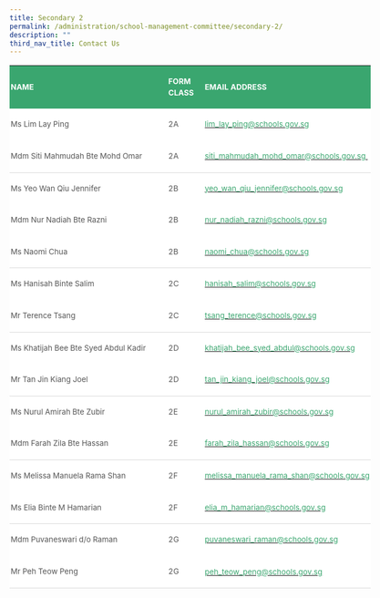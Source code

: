 ```yaml
---
title: Secondary 2
permalink: /administration/school-management-committee/secondary-2/
description: ""
third_nav_title: Contact Us
---
```


<table style="width:475.6pt;background:white;border-collapse:collapse;mso-yfti-tbllook:
 1184;mso-padding-alt:0in 0in 0in 0in" width="634" cellpadding="0" cellspacing="0" border="0" class="MsoNormalTable"><tbody><tr style="mso-yfti-irow:0;mso-yfti-firstrow:yes"><td style="width:204.75pt;background:#3AA66F;padding:1.5pt 1.5pt 1.5pt 1.5pt" width="273"><p style="line-height:14.7pt" class="MsoNormal"><b><span style="font-size:10.0pt;
  mso-bidi-font-family:Calibri;mso-bidi-theme-font:minor-latin;color:white;
  text-transform:uppercase">NAME</span></b></p></td><td style="width:45.0pt;background:#3AA66F;padding:1.5pt 1.5pt 1.5pt 1.5pt" width="60"><p style="line-height:14.7pt" class="MsoNormal"><b><span style="font-size:10.0pt;
  mso-bidi-font-family:Calibri;mso-bidi-theme-font:minor-latin;color:white;
  text-transform:uppercase">FORM CLASS</span></b></p></td><td style="width:216.75pt;background:#3AA66F;padding:1.5pt 1.5pt 1.5pt 1.5pt" width="289"><p style="line-height:14.7pt" class="MsoNormal"><b><span style="font-size:10.0pt;
  mso-bidi-font-family:Calibri;mso-bidi-theme-font:minor-latin;color:white;
  text-transform:uppercase">EMAIL ADDRESS</span></b></p></td></tr><tr style="mso-yfti-irow:1;outline: 0px"><td style="padding:1.5pt 1.5pt 1.5pt 1.5pt;outline: 0px"><p style="line-height:14.7pt" class="MsoNormal"><span style="font-size:10.0pt;
  mso-bidi-font-family:Calibri;mso-bidi-theme-font:minor-latin;color:#565656">Ms Lim Lay Ping</span></p></td><td style="padding:1.5pt 1.5pt 1.5pt 1.5pt;outline: 0px"><p style="line-height:14.7pt" class="MsoNormal"><span style="font-size:10.0pt;
  mso-bidi-font-family:Calibri;mso-bidi-theme-font:minor-latin;color:#565656">2A</span></p></td><td style="padding:1.5pt 1.5pt 1.5pt 1.5pt;outline: 0px"><span style="outline: 0px"><p style="line-height:14.7pt" class="MsoNormal"><span style="font-size:10.0pt;
  mso-bidi-font-family:Calibri;mso-bidi-theme-font:minor-latin;color:#565656"><a style="outline: 0px" href="mailto:lim_lay_ping@schools.gov.sg"><span style="color:#3AA66F;text-decoration:none;text-underline:none">lim_lay_ping@schools.gov.sg</span></a></span></p></span></td></tr><tr style="mso-yfti-irow:2;outline: 0px"><td style="border:none;border-bottom:solid #D9D9D9 1.0pt;mso-border-bottom-themecolor:
  background1;mso-border-bottom-themeshade:217;mso-border-bottom-alt:solid #D9D9D9 .5pt;
  mso-border-bottom-themecolor:background1;mso-border-bottom-themeshade:217;
  padding:1.5pt 1.5pt 1.5pt 1.5pt;outline: 0px"><span style="outline: 0px"><p style="line-height:14.7pt" class="MsoNormal"><span style="font-size:10.0pt;
  mso-bidi-font-family:Calibri;mso-bidi-theme-font:minor-latin;color:#565656">Mdm Siti Mahmudah Bte Mohd Omar</span></p></span></td><td style="border:none;border-bottom:solid #D9D9D9 1.0pt;mso-border-bottom-themecolor:
  background1;mso-border-bottom-themeshade:217;mso-border-bottom-alt:solid #D9D9D9 .5pt;
  mso-border-bottom-themecolor:background1;mso-border-bottom-themeshade:217;
  padding:1.5pt 1.5pt 1.5pt 1.5pt;outline: 0px"><p style="line-height:14.7pt" class="MsoNormal"><span style="font-size:10.0pt;
  mso-bidi-font-family:Calibri;mso-bidi-theme-font:minor-latin;color:#565656">2A<span style="outline: 0px">&nbsp;&nbsp; &nbsp;</span><span style="outline: 0px">&nbsp;&nbsp; &nbsp;</span></span></p></td><td style="border:none;border-bottom:solid #D9D9D9 1.0pt;mso-border-bottom-themecolor:
  background1;mso-border-bottom-themeshade:217;mso-border-bottom-alt:solid #D9D9D9 .5pt;
  mso-border-bottom-themecolor:background1;mso-border-bottom-themeshade:217;
  padding:1.5pt 1.5pt 1.5pt 1.5pt;outline: 0px"><span style="outline: 0px"><p style="line-height:14.7pt" class="MsoNormal"><span style="font-size:10.0pt;
  mso-bidi-font-family:Calibri;mso-bidi-theme-font:minor-latin;color:#565656"><a style="outline: 0px" href="mailto:siti_mahmudah_mohd_omar@schools.gov.sg"><span style="color:#3AA66F;text-decoration:none;text-underline:none">siti_mahmudah_mohd_omar@schools.gov.sg&nbsp;</span></a></span></p></span></td></tr><tr style="mso-yfti-irow:3;outline: 0px"><td style="border:none;mso-border-top-alt:solid #D9D9D9 .5pt;mso-border-top-themecolor:
  background1;mso-border-top-themeshade:217;padding:1.5pt 1.5pt 1.5pt 1.5pt;
  outline: 0px"><span style="outline: 0px"><p style="line-height:14.7pt" class="MsoNormal"><span style="font-size:10.0pt;
  mso-bidi-font-family:Calibri;mso-bidi-theme-font:minor-latin;color:#565656">Ms Yeo Wan Qiu Jennifer</span></p></span></td><td style="border:none;mso-border-top-alt:solid #D9D9D9 .5pt;mso-border-top-themecolor:
  background1;mso-border-top-themeshade:217;padding:1.5pt 1.5pt 1.5pt 1.5pt;
  outline: 0px"><p style="line-height:14.7pt" class="MsoNormal"><span style="font-size:10.0pt;
  mso-bidi-font-family:Calibri;mso-bidi-theme-font:minor-latin;color:#565656">2B</span></p></td><td style="border:none;mso-border-top-alt:solid #D9D9D9 .5pt;mso-border-top-themecolor:
  background1;mso-border-top-themeshade:217;padding:1.5pt 1.5pt 1.5pt 1.5pt;
  outline: 0px"><span style="outline: 0px"><p style="line-height:14.7pt" class="MsoNormal"><span style="font-size:10.0pt;
  mso-bidi-font-family:Calibri;mso-bidi-theme-font:minor-latin;color:#565656"><a style="outline: 0px" href="mailto:yeo_wan_qiu_jennifer@schools.gov.sg"><span style="color:#3AA66F;text-decoration:none;text-underline:none">yeo_wan_qiu_jennifer@schools.gov.sg</span></a></span></p></span></td></tr><tr style="mso-yfti-irow:4;outline: 0px"><td style="padding:1.5pt 1.5pt 1.5pt 1.5pt;outline: 0px"><p style="line-height:14.7pt" class="MsoNormal"><span style="font-size:10.0pt;
  mso-bidi-font-family:Calibri;mso-bidi-theme-font:minor-latin;color:#565656">Mdm Nur Nadiah Bte Razni</span></p></td><td style="padding:1.5pt 1.5pt 1.5pt 1.5pt;outline: 0px"><p style="line-height:14.7pt" class="MsoNormal"><span style="font-size:10.0pt;
  mso-bidi-font-family:Calibri;mso-bidi-theme-font:minor-latin;color:#565656">2B</span></p></td><td style="padding:1.5pt 1.5pt 1.5pt 1.5pt;outline: 0px"><span style="outline: 0px"><p style="line-height:14.7pt" class="MsoNormal"><span style="font-size:10.0pt;
  mso-bidi-font-family:Calibri;mso-bidi-theme-font:minor-latin;color:#565656"><a style="outline: 0px" href="mailto:nur_nadiah_razni@schools.gov.sg"><span style="color:#3AA66F;text-decoration:none;text-underline:none">nur_nadiah_razni@schools.gov.sg</span></a></span></p></span></td></tr><tr style="mso-yfti-irow:5;outline: 0px"><td style="border:none;border-bottom:solid #D9D9D9 1.0pt;mso-border-bottom-themecolor:
  background1;mso-border-bottom-themeshade:217;mso-border-bottom-alt:solid #D9D9D9 .5pt;
  mso-border-bottom-themecolor:background1;mso-border-bottom-themeshade:217;
  padding:1.5pt 1.5pt 1.5pt 1.5pt;outline: 0px"><p style="line-height:14.7pt" class="MsoNormal"><span style="font-size:10.0pt;
  mso-bidi-font-family:Calibri;mso-bidi-theme-font:minor-latin;color:#565656">Ms Naomi Chua</span></p></td><td style="border:none;border-bottom:solid #D9D9D9 1.0pt;mso-border-bottom-themecolor:
  background1;mso-border-bottom-themeshade:217;mso-border-bottom-alt:solid #D9D9D9 .5pt;
  mso-border-bottom-themecolor:background1;mso-border-bottom-themeshade:217;
  padding:1.5pt 1.5pt 1.5pt 1.5pt;outline: 0px"><p style="line-height:14.7pt" class="MsoNormal"><span style="font-size:10.0pt;
  mso-bidi-font-family:Calibri;mso-bidi-theme-font:minor-latin;color:#565656">2B</span></p></td><td style="border:none;border-bottom:solid #D9D9D9 1.0pt;mso-border-bottom-themecolor:
  background1;mso-border-bottom-themeshade:217;mso-border-bottom-alt:solid #D9D9D9 .5pt;
  mso-border-bottom-themecolor:background1;mso-border-bottom-themeshade:217;
  padding:1.5pt 1.5pt 1.5pt 1.5pt;outline: 0px"><span style="outline: 0px"><p style="line-height:14.7pt" class="MsoNormal"><span style="font-size:10.0pt;
  mso-bidi-font-family:Calibri;mso-bidi-theme-font:minor-latin;color:#565656"><a style="outline: 0px" href="mailto:naomi_chua@schools.gov.sg"><span style="color:#3AA66F;text-decoration:none;text-underline:none">naomi_chua@schools.gov.sg</span></a></span></p></span></td></tr><tr style="mso-yfti-irow:6;outline: 0px"><td style="border:none;mso-border-top-alt:solid #D9D9D9 .5pt;mso-border-top-themecolor:
  background1;mso-border-top-themeshade:217;padding:1.5pt 1.5pt 1.5pt 1.5pt;
  outline: 0px"><span style="outline: 0px"><p style="line-height:14.7pt" class="MsoNormal"><span style="font-size:10.0pt;
  mso-bidi-font-family:Calibri;mso-bidi-theme-font:minor-latin;color:#565656">Ms Hanisah Binte Salim</span></p></span></td><td style="border:none;mso-border-top-alt:solid #D9D9D9 .5pt;mso-border-top-themecolor:
  background1;mso-border-top-themeshade:217;padding:1.5pt 1.5pt 1.5pt 1.5pt;
  outline: 0px"><p style="line-height:14.7pt" class="MsoNormal"><span style="font-size:10.0pt;
  mso-bidi-font-family:Calibri;mso-bidi-theme-font:minor-latin;color:#565656">2C</span></p></td><td style="border:none;mso-border-top-alt:solid #D9D9D9 .5pt;mso-border-top-themecolor:
  background1;mso-border-top-themeshade:217;padding:1.5pt 1.5pt 1.5pt 1.5pt;
  outline: 0px"><span style="outline: 0px"><p style="line-height:14.7pt" class="MsoNormal"><span style="font-size:10.0pt;
  mso-bidi-font-family:Calibri;mso-bidi-theme-font:minor-latin;color:#565656"><a style="outline: 0px" href="mailto:hanisah_salim@schools.gov.sg"><span style="color:#3AA66F;text-decoration:none;text-underline:none">hanisah_salim@schools.gov.sg</span></a></span></p></span></td></tr><tr style="mso-yfti-irow:7;outline: 0px"><td style="border:none;border-bottom:solid #D9D9D9 1.0pt;mso-border-bottom-themecolor:
  background1;mso-border-bottom-themeshade:217;mso-border-bottom-alt:solid #D9D9D9 .5pt;
  mso-border-bottom-themecolor:background1;mso-border-bottom-themeshade:217;
  padding:1.5pt 1.5pt 1.5pt 1.5pt;outline: 0px"><span style="outline: 0px"><p style="line-height:14.7pt" class="MsoNormal"><span style="font-size:10.0pt;
  mso-bidi-font-family:Calibri;mso-bidi-theme-font:minor-latin;color:#565656">Mr Terence Tsang</span></p></span></td><td style="border:none;border-bottom:solid #D9D9D9 1.0pt;mso-border-bottom-themecolor:
  background1;mso-border-bottom-themeshade:217;mso-border-bottom-alt:solid #D9D9D9 .5pt;
  mso-border-bottom-themecolor:background1;mso-border-bottom-themeshade:217;
  padding:1.5pt 1.5pt 1.5pt 1.5pt;outline: 0px"><p style="line-height:14.7pt" class="MsoNormal"><span style="font-size:10.0pt;
  mso-bidi-font-family:Calibri;mso-bidi-theme-font:minor-latin;color:#565656">2C</span></p></td><td style="border:none;border-bottom:solid #D9D9D9 1.0pt;mso-border-bottom-themecolor:
  background1;mso-border-bottom-themeshade:217;mso-border-bottom-alt:solid #D9D9D9 .5pt;
  mso-border-bottom-themecolor:background1;mso-border-bottom-themeshade:217;
  padding:1.5pt 1.5pt 1.5pt 1.5pt;outline: 0px"><span style="outline: 0px"><p style="line-height:14.7pt" class="MsoNormal"><span style="font-size:10.0pt;
  mso-bidi-font-family:Calibri;mso-bidi-theme-font:minor-latin;color:#565656"><a style="outline: 0px" href="mailto:tsang_terence@schools.gov.sg"><span style="color:#3AA66F;text-decoration:none;text-underline:none">tsang_terence@schools.gov.sg</span></a></span></p></span></td></tr><tr style="mso-yfti-irow:8;outline: 0px"><td style="border:none;mso-border-top-alt:solid #D9D9D9 .5pt;mso-border-top-themecolor:
  background1;mso-border-top-themeshade:217;padding:1.5pt 1.5pt 1.5pt 1.5pt;
  outline: 0px"><span style="outline: 0px"><p style="line-height:14.7pt" class="MsoNormal"><span style="font-size:10.0pt;
  mso-bidi-font-family:Calibri;mso-bidi-theme-font:minor-latin;color:#565656">Ms Khatijah Bee Bte Syed Abdul Kadir</span></p></span></td><td style="border:none;mso-border-top-alt:solid #D9D9D9 .5pt;mso-border-top-themecolor:
  background1;mso-border-top-themeshade:217;padding:1.5pt 1.5pt 1.5pt 1.5pt;
  outline: 0px"><p style="line-height:14.7pt" class="MsoNormal"><span style="font-size:10.0pt;
  mso-bidi-font-family:Calibri;mso-bidi-theme-font:minor-latin;color:#565656">2D</span></p></td><td style="border:none;mso-border-top-alt:solid #D9D9D9 .5pt;mso-border-top-themecolor:
  background1;mso-border-top-themeshade:217;padding:1.5pt 1.5pt 1.5pt 1.5pt;
  outline: 0px"><span style="outline: 0px"><p style="line-height:14.7pt" class="MsoNormal"><span style="font-size:10.0pt;
  mso-bidi-font-family:Calibri;mso-bidi-theme-font:minor-latin;color:#565656"><a style="outline: 0px" href="mailto:khatijah_bee_syed_abdul@schools.gov.sg"><span style="color:#3AA66F;text-decoration:none;text-underline:none">khatijah_bee_syed_abdul@schools.gov.sg</span></a></span></p></span></td></tr><tr style="mso-yfti-irow:9;outline: 0px"><td style="border:none;border-bottom:solid #D9D9D9 1.0pt;mso-border-bottom-themecolor:
  background1;mso-border-bottom-themeshade:217;mso-border-bottom-alt:solid #D9D9D9 .5pt;
  mso-border-bottom-themecolor:background1;mso-border-bottom-themeshade:217;
  padding:1.5pt 1.5pt 1.5pt 1.5pt;outline: 0px"><span style="outline: 0px"><p style="line-height:14.7pt" class="MsoNormal"><span style="font-size:10.0pt;
  mso-bidi-font-family:Calibri;mso-bidi-theme-font:minor-latin;color:#565656">Mr Tan Jin Kiang Joel</span></p></span></td><td style="border:none;border-bottom:solid #D9D9D9 1.0pt;mso-border-bottom-themecolor:
  background1;mso-border-bottom-themeshade:217;mso-border-bottom-alt:solid #D9D9D9 .5pt;
  mso-border-bottom-themecolor:background1;mso-border-bottom-themeshade:217;
  padding:1.5pt 1.5pt 1.5pt 1.5pt;outline: 0px"><p style="line-height:14.7pt" class="MsoNormal"><span style="font-size:10.0pt;
  mso-bidi-font-family:Calibri;mso-bidi-theme-font:minor-latin;color:#565656">2D</span></p></td><td style="border:none;border-bottom:solid #D9D9D9 1.0pt;mso-border-bottom-themecolor:
  background1;mso-border-bottom-themeshade:217;mso-border-bottom-alt:solid #D9D9D9 .5pt;
  mso-border-bottom-themecolor:background1;mso-border-bottom-themeshade:217;
  padding:1.5pt 1.5pt 1.5pt 1.5pt;outline: 0px"><span style="outline: 0px"><p style="line-height:14.7pt" class="MsoNormal"><span style="font-size:10.0pt;
  mso-bidi-font-family:Calibri;mso-bidi-theme-font:minor-latin;color:#565656"><a style="outline: 0px" href="mailto:tan_jin_kiang_joel@schools.gov.sg"><span style="color:#3AA66F;text-decoration:none;text-underline:none">tan_jin_kiang_joel@schools.gov.sg</span></a></span></p></span></td></tr><tr style="mso-yfti-irow:10;outline: 0px"><td style="border:none;mso-border-top-alt:solid #D9D9D9 .5pt;mso-border-top-themecolor:
  background1;mso-border-top-themeshade:217;padding:1.5pt 1.5pt 1.5pt 1.5pt;
  outline: 0px"><span style="outline: 0px"><p style="line-height:14.7pt" class="MsoNormal"><span style="font-size:10.0pt;
  mso-bidi-font-family:Calibri;mso-bidi-theme-font:minor-latin;color:#565656">Ms Nurul Amirah Bte Zubir</span></p></span></td><td style="border:none;mso-border-top-alt:solid #D9D9D9 .5pt;mso-border-top-themecolor:
  background1;mso-border-top-themeshade:217;padding:1.5pt 1.5pt 1.5pt 1.5pt;
  outline: 0px"><p style="line-height:14.7pt" class="MsoNormal"><span style="font-size:10.0pt;
  mso-bidi-font-family:Calibri;mso-bidi-theme-font:minor-latin;color:#565656">2E</span></p></td><td style="border:none;mso-border-top-alt:solid #D9D9D9 .5pt;mso-border-top-themecolor:
  background1;mso-border-top-themeshade:217;padding:1.5pt 1.5pt 1.5pt 1.5pt;
  outline: 0px"><span style="outline: 0px"><p style="line-height:14.7pt" class="MsoNormal"><span style="font-size:10.0pt;
  mso-bidi-font-family:Calibri;mso-bidi-theme-font:minor-latin;color:#565656"><a style="outline: 0px" href="mailto:nurul_amirah_zubir@schools.gov.sg"><span style="color:#3AA66F;text-decoration:none;text-underline:none">nurul_amirah_zubir@schools.gov.sg</span></a></span></p></span></td></tr><tr style="mso-yfti-irow:11;outline: 0px"><td style="border:none;border-bottom:solid #D9D9D9 1.0pt;mso-border-bottom-themecolor:
  background1;mso-border-bottom-themeshade:217;mso-border-bottom-alt:solid #D9D9D9 .5pt;
  mso-border-bottom-themecolor:background1;mso-border-bottom-themeshade:217;
  padding:1.5pt 1.5pt 1.5pt 1.5pt;outline: 0px"><span style="outline: 0px"><p style="line-height:14.7pt" class="MsoNormal"><span style="font-size:10.0pt;
  mso-bidi-font-family:Calibri;mso-bidi-theme-font:minor-latin;color:#565656">Mdm Farah Zila Bte Hassan</span></p></span></td><td style="border:none;border-bottom:solid #D9D9D9 1.0pt;mso-border-bottom-themecolor:
  background1;mso-border-bottom-themeshade:217;mso-border-bottom-alt:solid #D9D9D9 .5pt;
  mso-border-bottom-themecolor:background1;mso-border-bottom-themeshade:217;
  padding:1.5pt 1.5pt 1.5pt 1.5pt;outline: 0px"><p style="line-height:14.7pt" class="MsoNormal"><span style="font-size:10.0pt;
  mso-bidi-font-family:Calibri;mso-bidi-theme-font:minor-latin;color:#565656">2E</span></p></td><td style="border:none;border-bottom:solid #D9D9D9 1.0pt;mso-border-bottom-themecolor:
  background1;mso-border-bottom-themeshade:217;mso-border-bottom-alt:solid #D9D9D9 .5pt;
  mso-border-bottom-themecolor:background1;mso-border-bottom-themeshade:217;
  padding:1.5pt 1.5pt 1.5pt 1.5pt;outline: 0px"><span style="outline: 0px"><p style="line-height:14.7pt" class="MsoNormal"><span style="font-size:10.0pt;
  mso-bidi-font-family:Calibri;mso-bidi-theme-font:minor-latin;color:#565656"><a style="outline: 0px" href="mailto:farah_zila_hassan@schools.gov.sg"><span style="color:#3AA66F;text-decoration:none;text-underline:none">farah_zila_hassan@schools.gov.sg</span></a></span></p></span></td></tr><tr style="mso-yfti-irow:12;outline: 0px"><td style="border:none;mso-border-top-alt:solid #D9D9D9 .5pt;mso-border-top-themecolor:
  background1;mso-border-top-themeshade:217;padding:1.5pt 1.5pt 1.5pt 1.5pt;
  outline: 0px"><span style="outline: 0px"><p style="line-height:14.7pt" class="MsoNormal"><span style="font-size:10.0pt;
  mso-bidi-font-family:Calibri;mso-bidi-theme-font:minor-latin;color:#565656">Ms Melissa Manuela Rama Shan</span></p></span></td><td style="border:none;mso-border-top-alt:solid #D9D9D9 .5pt;mso-border-top-themecolor:
  background1;mso-border-top-themeshade:217;padding:1.5pt 1.5pt 1.5pt 1.5pt;
  outline: 0px"><p style="line-height:14.7pt" class="MsoNormal"><span style="font-size:10.0pt;
  mso-bidi-font-family:Calibri;mso-bidi-theme-font:minor-latin;color:#565656">2F</span></p></td><td style="border:none;mso-border-top-alt:solid #D9D9D9 .5pt;mso-border-top-themecolor:
  background1;mso-border-top-themeshade:217;padding:1.5pt 1.5pt 1.5pt 1.5pt;
  outline: 0px"><span style="outline: 0px"><p style="line-height:14.7pt" class="MsoNormal"><span style="font-size:10.0pt;
  mso-bidi-font-family:Calibri;mso-bidi-theme-font:minor-latin;color:#565656"><a style="outline: 0px" href="mailto:melissa_manuela_rama_shan@schools.gov.sg"><span style="color:#3AA66F;text-decoration:none;text-underline:none">melissa_manuela_rama_shan@schools.gov.sg</span></a></span></p></span></td></tr><tr style="mso-yfti-irow:13;outline: 0px"><td style="border:none;border-bottom:solid #D9D9D9 1.0pt;mso-border-bottom-themecolor:
  background1;mso-border-bottom-themeshade:217;mso-border-bottom-alt:solid #D9D9D9 .5pt;
  mso-border-bottom-themecolor:background1;mso-border-bottom-themeshade:217;
  padding:1.5pt 1.5pt 1.5pt 1.5pt;outline: 0px"><span style="outline: 0px"><p style="line-height:14.7pt" class="MsoNormal"><span style="font-size:10.0pt;
  mso-bidi-font-family:Calibri;mso-bidi-theme-font:minor-latin;color:#565656">Ms Elia Binte M Hamarian</span></p></span></td><td style="border:none;border-bottom:solid #D9D9D9 1.0pt;mso-border-bottom-themecolor:
  background1;mso-border-bottom-themeshade:217;mso-border-bottom-alt:solid #D9D9D9 .5pt;
  mso-border-bottom-themecolor:background1;mso-border-bottom-themeshade:217;
  padding:1.5pt 1.5pt 1.5pt 1.5pt;outline: 0px"><p style="line-height:14.7pt" class="MsoNormal"><span style="font-size:10.0pt;
  mso-bidi-font-family:Calibri;mso-bidi-theme-font:minor-latin;color:#565656">2F&nbsp;</span></p></td><td style="border:none;border-bottom:solid #D9D9D9 1.0pt;mso-border-bottom-themecolor:
  background1;mso-border-bottom-themeshade:217;mso-border-bottom-alt:solid #D9D9D9 .5pt;
  mso-border-bottom-themecolor:background1;mso-border-bottom-themeshade:217;
  padding:1.5pt 1.5pt 1.5pt 1.5pt;outline: 0px"><p style="line-height:14.7pt" class="MsoNormal"><span style="font-size:10.0pt;
  mso-bidi-font-family:Calibri;mso-bidi-theme-font:minor-latin;color:#565656"><a style="outline: 0px" href="mailto:elia_m_hamarian@schools.gov.sg"><span style="color:#3AA66F;text-decoration:none;text-underline:none">elia_m_hamarian@schools.gov.sg</span></a></span></p></td></tr><tr style="mso-yfti-irow:14;outline: 0px"><td style="border:none;mso-border-top-alt:solid #D9D9D9 .5pt;mso-border-top-themecolor:
  background1;mso-border-top-themeshade:217;padding:1.5pt 1.5pt 1.5pt 1.5pt;
  outline: 0px"><span style="outline: 0px"><p style="line-height:14.7pt" class="MsoNormal"><span style="font-size:10.0pt;
  mso-bidi-font-family:Calibri;mso-bidi-theme-font:minor-latin;color:#565656">Mdm Puvaneswari d/o Raman</span></p></span></td><td style="border:none;mso-border-top-alt:solid #D9D9D9 .5pt;mso-border-top-themecolor:
  background1;mso-border-top-themeshade:217;padding:1.5pt 1.5pt 1.5pt 1.5pt;
  outline: 0px"><p style="line-height:14.7pt" class="MsoNormal"><span style="font-size:10.0pt;
  mso-bidi-font-family:Calibri;mso-bidi-theme-font:minor-latin;color:#565656">2G</span></p></td><td style="border:none;mso-border-top-alt:solid #D9D9D9 .5pt;mso-border-top-themecolor:
  background1;mso-border-top-themeshade:217;padding:1.5pt 1.5pt 1.5pt 1.5pt;
  outline: 0px"><span style="outline: 0px"><p style="line-height:14.7pt" class="MsoNormal"><span style="font-size:10.0pt;
  mso-bidi-font-family:Calibri;mso-bidi-theme-font:minor-latin;color:#565656"><a style="outline: 0px" href="mailto:puvaneswari_raman@schools.gov.sg"><span style="color:#3AA66F;text-decoration:none;text-underline:none">puvaneswari_raman@schools.gov.sg</span></a></span></p></span></td></tr><tr style="mso-yfti-irow:15;mso-yfti-lastrow:yes;outline: 0px"><td style="border:none;border-bottom:solid #D9D9D9 1.0pt;mso-border-bottom-themecolor:
  background1;mso-border-bottom-themeshade:217;mso-border-bottom-alt:solid #D9D9D9 .5pt;
  mso-border-bottom-themecolor:background1;mso-border-bottom-themeshade:217;
  padding:1.5pt 1.5pt 1.5pt 1.5pt;outline: 0px"><p style="line-height:14.7pt" class="MsoNormal"><span style="font-size:10.0pt;
  mso-bidi-font-family:Calibri;mso-bidi-theme-font:minor-latin;color:#565656">Mr Peh Teow Peng<span style="outline: 0px">&nbsp;&nbsp; &nbsp;<span style="outline: 0px">&nbsp;&nbsp; &nbsp;</span></span></span></p></td><td style="border:none;border-bottom:solid #D9D9D9 1.0pt;mso-border-bottom-themecolor:
  background1;mso-border-bottom-themeshade:217;mso-border-bottom-alt:solid #D9D9D9 .5pt;
  mso-border-bottom-themecolor:background1;mso-border-bottom-themeshade:217;
  padding:1.5pt 1.5pt 1.5pt 1.5pt;outline: 0px"><p style="line-height:14.7pt" class="MsoNormal"><span style="font-size:10.0pt;
  mso-bidi-font-family:Calibri;mso-bidi-theme-font:minor-latin;color:#565656">2G</span></p></td><td style="border:none;border-bottom:solid #D9D9D9 1.0pt;mso-border-bottom-themecolor:
  background1;mso-border-bottom-themeshade:217;mso-border-bottom-alt:solid #D9D9D9 .5pt;
  mso-border-bottom-themecolor:background1;mso-border-bottom-themeshade:217;
  padding:1.5pt 1.5pt 1.5pt 1.5pt;outline: 0px"><span style="outline: 0px;
  background-image:initial;background-position:initial;background-size: initial;
  background-repeat:initial;background-attachment:initial;background-origin: initial;
  background-clip: initial"><p style="line-height:14.7pt" class="MsoNormal"><span style="font-size:10.0pt;
  mso-bidi-font-family:Calibri;mso-bidi-theme-font:minor-latin;color:#565656"><a style="outline: 0px" href="mailto:peh_teow_peng@schools.gov.sg"><span style="color:#3AA66F;text-decoration:none;text-underline:none">peh_teow_peng@schools.gov.sg</span></a></span>&nbsp;<span style="outline: 0px">&nbsp;</span></p></span></td></tr></tbody></table>